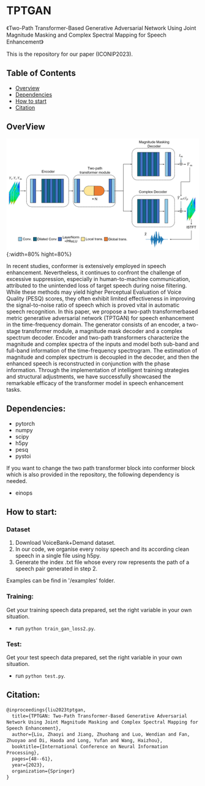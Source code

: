 # TPTGAN
《Two-Path Transformer-Based Generative Adversarial Network Using Joint Magnitude Masking and Complex Spectral Mapping for Speech Enhancement》

This is the repository for our paper (ICONIP2023).
## Table of Contents
- [Overview](#overview)
- [Dependencies](#dependencies)
- [How to start](#how-to-start)
- [Citation](#citation)
## OverView
![TPTGAN Architecture](./figures/TPTGAN.png){:width=80% hight=80%}

In recent studies, conformer is extensively employed in speech enhancement. Nevertheless, it continues to confront the challenge of excessive suppression, especially in human-to-machine communication, attributed to the unintended loss of target speech during noise filtering. While these methods may yield higher Perceptual Evaluation of Voice Quality (PESQ) scores, they often exhibit limited effectiveness in improving the signal-to-noise ratio of speech which is proved vital in automatic speech recognition. In this paper, we propose a two-path transformerbased metric generative adversarial network (TPTGAN) for speech enhancement in the time-frequency domain. The generator consists of an encoder, a two-stage transformer module, a magnitude mask decoder and a complex spectrum decoder. Encoder and two-path transformers characterize the magnitude and complex spectra of the inputs and model both sub-band and full-band information of the time-frequency spectrogram. The estimation of magnitude and complex spectrum is decoupled in the decoder, and then the enhanced speech is reconstructed in conjunction with the phase information. Through the implementation of intelligent training strategies and structural adjustments, we have successfully showcased the remarkable efficacy of the transformer model in speech enhancement tasks.


## Dependencies:
* pytorch
* numpy
* scipy
* h5py
* pesq
* pystoi

If you want to change the two path transformer block into conformer block which is also provided in the repository, the following dependency is needed.

* einops

<!-- ## File explanation:

## Trained models:
* Under trained_models/, we have a trained model. -->
## How to start:
### Dataset
1. Download VoiceBank+Demand dataset.
2. In our code, we organise every noisy speech and its according clean speech in a single file using h5py.
3. Generate the index .txt file whose every row represents the path of a speech pair generated in step 2.

Examples can be find in '/examples' folder.
### Training:
Get your training speech data prepared, set the right variable in your own situation.
* run `python train_gan_loss2.py`.

### Test:
Get your test speech data prepared, set the right variable in your own situation.
* run `python test.py`.

## Citation:

```
@inproceedings{liu2023tptgan,
  title={TPTGAN: Two-Path Transformer-Based Generative Adversarial Network Using Joint Magnitude Masking and Complex Spectral Mapping for Speech Enhancement},
  author={Liu, Zhaoyi and Jiang, Zhuohang and Luo, Wendian and Fan, Zhuoyao and Di, Haoda and Long, Yufan and Wang, Haizhou},
  booktitle={International Conference on Neural Information Processing},
  pages={48--61},
  year={2023},
  organization={Springer}
}
```

